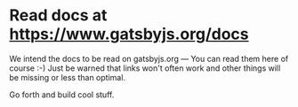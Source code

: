 # Read docs at https://www.gatsbyjs.org/docs

We intend the docs to be read on gatsbyjs.org — You can read them here of course
:-) Just be warned that links won't often work and other things will be missing
or less than optimal.

Go forth and build cool stuff.
